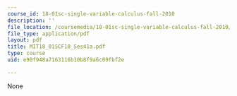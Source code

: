 ```yaml
---
course_id: 18-01sc-single-variable-calculus-fall-2010
description: ''
file_location: /coursemedia/18-01sc-single-variable-calculus-fall-2010/e90f948a7163116b10b8f9a6c09fbf2e_MIT18_01SCF10_Ses41a.pdf
file_type: application/pdf
layout: pdf
title: MIT18_01SCF10_Ses41a.pdf
type: course
uid: e90f948a7163116b10b8f9a6c09fbf2e

---
```

None